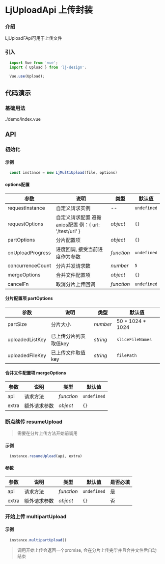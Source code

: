 # LjUploadApi 上传封装

### 介绍
LjUploadFApi可用于上传文件
### 引入

```js
  import Vue from 'vue';
  import { Upload } from 'lj-design';
  
  Vue.use(Upload);
```

## 代码演示

### 基础用法

<demo-code>./demo/index.vue</demo-code>

## API

### 初始化

#### 示例

```js
  const instance = new LjMultiUpload(file, options)
```

#### options配置

| 参数 | 说明 | 类型 |  默认值 |
|------|------|-----|---------|
| requestInstance | 自定义请求实例 | -- | `undefined` |
| requestOptions | 自定义请求配置 遵循axios配置 例：{ url: '/test/url' } | _object_ | `{}` |
| partOptions | 分片配置项 | _object_ | `{}` |
| onUploadProgress | 进度回调, 接受当前进度作为参数 | _function_ | `undefined` |
| concurrenceCount | 分片并发请求数 | _number_ | `5` |
| mergeOptions | 合并文件配置项 | _object_ | `{}` |
| cancelFn | 取消分片上传回调 | _function_ | `undefined` |

#### 分片配置项 partOptions

| 参数 | 说明 | 类型 |  默认值 |
|------|------|-----|---------|
| partSize | 分片大小 | _number_ | 50 * 1024 * 1024 |
| uploadedListKey | 已上传分片列表取值key | _string_ | `sliceFileNames` |
| uploadedFileKey | 已上传文件取值key | _string_ | `filePath` |

#### 合并文件配置项 mergeOptions

| 参数 | 说明 | 类型 |  默认值 |
|------|------|-----|---------|
| api | 请求方法 | _function_ | `undefined` |
| extra | 额外请求参数 | _object_ | `{}` |

### 断点续传 resumeUpload

> 需要在分片上传方法开始前调用

#### 示例

```js
  instance.resumeUpload(api, extra)
```

#### 参数

| 参数 | 说明 | 类型 |  默认值 | 是否必填 |
|------|------|-----|---------|----------|
| api | 请求方法 | _function_ | `undefined` | 是 |
| extra | 额外请求参数 | _object_ | `{}` | 否 |

### 开始上传 multipartUpload

#### 示例

```js
  instance.multipartUpload()
```

> 调用开始上传会返回一个promise, 会在分片上传完毕并且合并文件后自动结束
